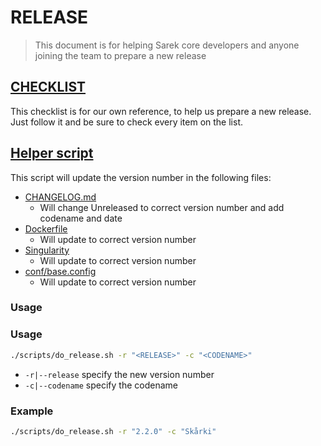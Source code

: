 # RELEASE

> This document is for helping Sarek core developers and anyone joining the team to prepare a new release

## [CHECKLIST](https://github.com/SciLifeLab/Sarek/blob/master/.github/RELEASE_CHECKLIST.md)

This checklist is for our own reference, to help us prepare a new release.
Just follow it and be sure to check every item on the list.

## [Helper script](https://github.com/SciLifeLab/Sarek/blob/master/scripts/do_release.sh)

This script will update the version number in the following files:

-   [CHANGELOG.md](https://github.com/SciLifeLab/Sarek/blob/master/CHANGELOG.md)
    -   Will change Unreleased to correct version number and add codename and date
-   [Dockerfile](https://github.com/SciLifeLab/Sarek/blob/master/Dockerfile)
    -   Will update to correct version number
-   [Singularity](https://github.com/SciLifeLab/Sarek/blob/master/Singularity)
    -   Will update to correct version number
-   [conf/base.config](https://github.com/SciLifeLab/Sarek/blob/master/conf/base.config)
    -   Will update to correct version number

### Usage

### Usage

```bash
./scripts/do_release.sh -r "<RELEASE>" -c "<CODENAME>"
```

-   `-r|--release` specify the new version number
-   `-c|--codename` specify the codename

### Example

```bash
./scripts/do_release.sh -r "2.2.0" -c "Skårki"
```
